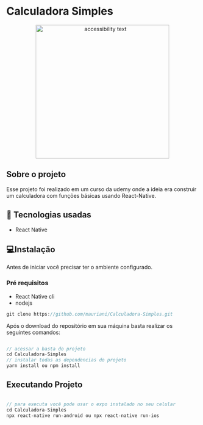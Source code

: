 # Calculadora Simples

<p align="center">
  <img src="https://github.com/mauriani/calculadoraSimples/blob/master/LayoutCalculadora.jpeg" width="350" alt="accessibility text">
</p>

## Sobre o projeto

Esse projeto foi realizado em um curso da udemy onde a ideia era construir um calculadora com funções básicas usando React-Native.

## 🚀 Tecnologias usadas

- React Native

## 💻Instalação

Antes de iniciar você precisar ter o ambiente configurado.

### Pré requisitos

- React Native cli
- nodejs

```jsx
git clone https://github.com/mauriani/Calculadora-Simples.git
```

Após o download do repositório em sua máquina basta realizar os seguintes comandos:

```jsx

// acessar a basta do projeto
cd Calculadora-Simples
// instalar todas as dependencias do projeto
yarn install ou npm install

```

## Executando Projeto

```jsx

// para executa você pode usar o expo instalado no seu celular
cd Calculadora-Simples
npx react-native run-android ou npx react-native run-ios
```


